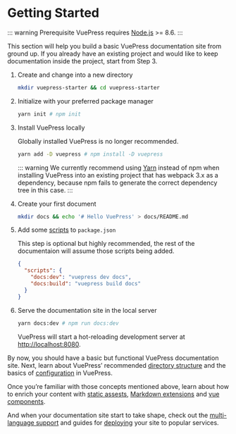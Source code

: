 # Getting Started

::: warning Prerequisite
VuePress requires [Node.js](https://nodejs.org/en/) >= 8.6.
:::

This section will help you build a basic VuePress documentation site from ground up. If you already have an existing project and would like to keep documentation inside the project, start from Step 3.

1. Create and change into a new directory

    ``` bash
    mkdir vuepress-starter && cd vuepress-starter
    ```

2. Initialize with your preferred package manager

    ``` bash
    yarn init # npm init
    ```

3. Install VuePress locally

    Globally installed VuePress is no longer recommended.

    ``` bash
    yarn add -D vuepress # npm install -D vuepress
    ```

    ::: warning
    We currently recommend using [Yarn](https://classic.yarnpkg.com/lang/en/) instead of npm when installing VuePress into an existing project that has webpack 3.x as a dependency, because npm fails to generate the correct dependency tree in this case.
    :::

4. Create your first document

    ``` bash
    mkdir docs && echo '# Hello VuePress' > docs/README.md
    ```

5. Add some [scripts](https://classic.yarnpkg.com/en/docs/package-json#toc-scripts) to `package.json`

    This step is optional but highly recommended, the rest of the documentaion will assume those scripts being added.

    ``` json
    {
      "scripts": {
        "docs:dev": "vuepress dev docs",
        "docs:build": "vuepress build docs"
      }
    }
    ```

6. Serve the documentation site in the local server

    ``` bash
    yarn docs:dev # npm run docs:dev
    ```

    VuePress will start a hot-reloading development server at [http://localhost:8080](http://localhost:8080).

By now, you should have a basic but functional VuePress documentation site. Next, learn about VuePress’ recommended [directory structure](directory-structure.html) and the basics of [configuration](basic-config.html) in VuePress.

Once you’re familiar with those concepts mentioned above, learn about how to enrich your content with [static assests](assets.html), [Markdown extensions](markdown.html) and [vue components](using-vue.html).

And when your documentation site start to take shape, check out the [multi-language support](i18n.html) and guides for [deploying](deploy.html) your site to popular services.
